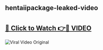 ## hentaiipackage-leaked-video 

# <h2><a href="http://freeplayer.one?title=hentaiipackage-leaked-video&ref=21J">🔗 Click to Watch 👉🔴 VIDEO</a></h2>

<a href="http://freeplayer.one?title=hentaiipackage-leaked-video&ref=21J" rel="nofollow" data-target="animated-image.originalLink"><img src="https://i.ibb.co.com/xMMVF88/686577567.gif" alt="Viral Video Original" style="max-width: 100%; display: inline-block;" data-target="animated-image.originalImage"></a>

